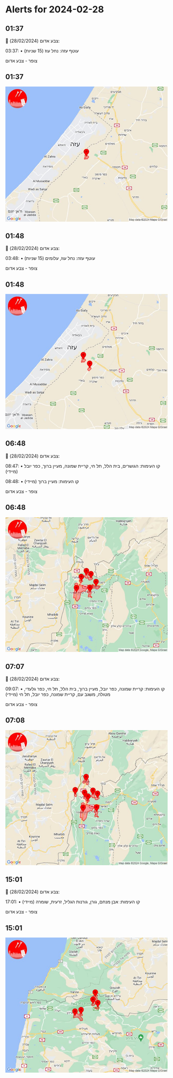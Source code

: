 # Alerts for 2024-02-28

## 01:37

🔴 צבע אדום (28/02/2024):

03:37:
• עוטף עזה: נחל עוז (15 שניות)

צופר - צבע אדום

## 01:37

![Photo](images/19618.jpg)

## 01:48

🔴 צבע אדום (28/02/2024):

03:48:
• עוטף עזה: נחל עוז, עלומים (15 שניות)

צופר - צבע אדום

## 01:48

![Photo](images/19620.jpg)

## 06:48

🔴 צבע אדום (28/02/2024):

08:47:
• קו העימות: הגושרים, בית הלל, תל חי, קריית שמונה, מעיין ברוך, כפר יובל (מיידי)

08:48:
• קו העימות: מעיין ברוך (מיידי)

צופר - צבע אדום

## 06:48

![Photo](images/19627.jpg)

## 07:07

🔴 צבע אדום (28/02/2024):

09:07:
• קו העימות: קריית שמונה, כפר יובל, מעיין ברוך, בית הלל, תל חי, כפר גלעדי, מטולה, משגב עם, קריית שמונה, כפר יובל, תל חי (מיידי)

צופר - צבע אדום

## 07:08

![Photo](images/19640.jpg)

## 15:01

🔴 צבע אדום (28/02/2024):

17:01:
• קו העימות: אבן מנחם, גורן, גורנות הגליל, זרעית, שומרה (מיידי)

צופר - צבע אדום

## 15:01

![Photo](images/19642.jpg)

